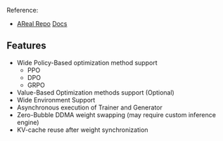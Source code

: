 Reference: 
  - [AReal Repo](https://github.com/inclusionAI/AReaL)  [Docs](https://inclusionai.github.io/AReaL/intro.html)

## Features
- Wide Policy-Based optimization method support
    - PPO
    - DPO
    - GRPO
- Value-Based Optimization methods support (Optional)
- Wide Environment Support
- Asynchronous execution of Trainer and Generator
- Zero-Bubble DDMA weight swapping (may require custom inference engine)
- KV-cache reuse after weight synchronization
